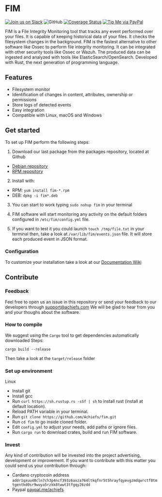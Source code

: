 # FIM
[![Join us on Slack](https://img.shields.io/badge/Chat-Join%20us%20on%20Slack-blue)](https://join.slack.com/t/filemonitor/shared_invite/zt-1au9t0hf4-yOsW6D3pGPqzzYsAJt9Dvg)
![GitHub](https://img.shields.io/github/license/Achiefs/fim)
[![Coverage Status](https://coveralls.io/repos/github/Achiefs/fim/badge.svg)](https://coveralls.io/github/Achiefs/fim)
[![Tip Me via PayPal](https://img.shields.io/badge/PayPal-tip_me-green?logo=paypal)](https://paypal.me/achiefs)

FIM is a File Integrity Monitoring tool that tracks any event performed over your files.
It is capable of keeping historical data of your files. It checks the filesystem changes in the background.
FIM is the fastest alternative to other software like Ossec to perform file integrity monitoring.
It can be integrated with other security tools like Ossec or Wazuh.
The produced data can be ingested and analyzed with tools like ElasticSearch/OpenSearch.
Developed with Rust, the next generation of programming language.

## Features
- Filesystem monitor
- Identification of changes in content, attributes, ownership or permissions
- Store logs of detected events
- Easy integration
- Compatible with Linux, macOS and Windows

## Get started
To set up FIM perform the following steps:
1. Download our last package from the packages repository, located at Github
  - [Debian repository](https://github.com/Achiefs/fim/tree/main/pkg/deb/repository/release)
  - [RPM repository](https://github.com/Achiefs/fim/tree/main/pkg/rpm/repository/release)

2. Install with:
  - RPM: `yum install fim-*.rpm`
  - DEB: `dpkg -i fim*.deb`

3. You can start to work typing `sudo nohup fim` in your terminal
4. FIM software will start monitoring any activity on the default folders configured in `/etc/fim/config.yml` file.

5. If you want to test it you could launch `touch /tmp/file.txt` in your terminal then, take a look at `/var/lib/fim/events.json` file. It will store each produced event in JSON format.

### Configuration
To customize your installation take a look at our [Documentation Wiki](https://github.com/Achiefs/fim/wiki)

## Contribute
### Feedback
Feel free to open us an issue in this repository or send your feedback to our developers through support@achiefs.com
We will be glad to hear from you and your thoughs about the software.

### How to compile
We suggest using the `Cargo` tool to get dependencies automatically downloaded
Steps:
```
cargo build --release
```
Then take a look at the `target/release` folder

### Set up environment
Linux
- Install git
- Install gcc
- Run `curl https://sh.rustup.rs -sSf | sh` to install rust (install at default location).
- Reload PATH variable in your terminal.
- Run `git clone https://github.com/Achiefs/fim.git`
- Run `cd fim` to go inside cloned folder.
- Edit `config.yml` to adjust your needs, add paths or ignore files.
- Run `cargo run` to download crates, build and run FIM software.

### Invest
Any kind of contribution will be invested into the project advertising, development or improvement.
If you want to contribute with this matter you could send us your contribution through:
- Cardano cryptocoin address `addr1qxuu48cln7ch3p4ncf393z6axza764ltkqfnr5t5hrayfqyevgzmdqwrctf8tmtgentkd0sr9wuya5rzkk8twwt3tfgqy26zdd`
- Paypal [paypal.me/achiefs](https://paypal.me/achiefs)
